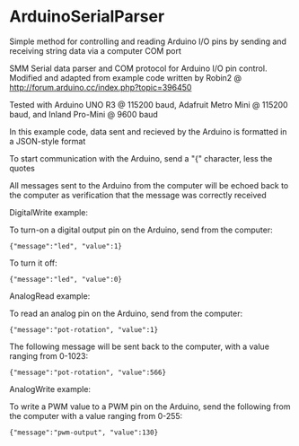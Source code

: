 # ArduinoSerialParser
Simple method for controlling and reading Arduino I/O pins by sending and receiving string data via a computer COM port

SMM Serial data parser and COM protocol for Arduino I/O pin control.  Modified and adapted from example code written by Robin2 @ http://forum.arduino.cc/index.php?topic=396450

Tested with Arduino UNO R3 @ 115200 baud, Adafruit Metro Mini @ 115200 baud, and Inland Pro-Mini @ 9600 baud

In this example code, data sent and recieved by the Arduino is formatted in a JSON-style format  
   
To start communication with the Arduino, send a "{" character, less the quotes

All messages sent to the Arduino from the computer will be echoed back to the computer as verification that the
message was correctly received
 
DigitalWrite example: 
  
To turn-on a digital output pin on the Arduino, send from the computer:
   
    {"message":"led", "value":1}
    
To turn it off:
      
    {"message":"led", "value":0}
  
AnalogRead example:
  
To read an analog pin on the Arduino, send from the computer:
   
    {"message":"pot-rotation", "value":1}
    
The following message will be sent back to the computer, with a value ranging from 0-1023:
      
    {"message":"pot-rotation", "value":566}
  
AnalogWrite example:
    
To write a PWM value to a PWM pin on the Arduino, send the following from the computer with a
value ranging from 0-255:
   
    {"message":"pwm-output", "value":130}  
